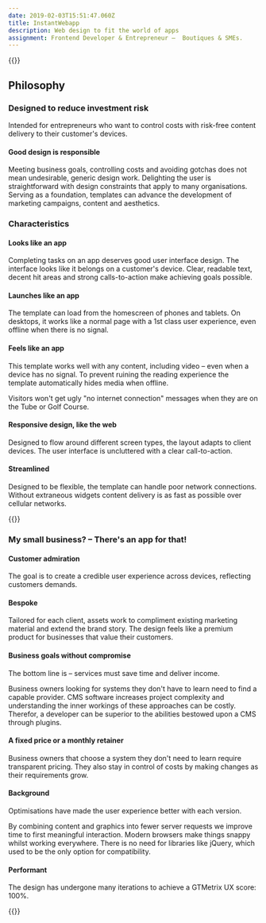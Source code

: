 ```yaml
---
date: 2019-02-03T15:51:47.060Z
title: InstantWebapp
description: Web design to fit the world of apps
assignment: Frontend Developer & Entrepreneur –  Boutiques & SMEs.
---
```

<!--From Summer&nbsp;2011-->

{{<flickity src="https://inspiredlabs.co.uk/images/iwa-pablowoodward-01.jpg" title="PabloWoodward.com" color="blue" selectCell="flkty.selectCell( value, isWrapped, isInstant )" >}}

## Philosophy

### Designed to reduce investment risk

Intended for entrepreneurs who want to control costs with risk-free content delivery to their customer's devices.

#### Good design is responsible

Meeting business goals, controlling costs and avoiding gotchas does not mean undesirable, generic design work. Delighting the user is straightforward with design constraints that apply to many organisations. Serving as a foundation, templates can advance the development of marketing campaigns, content and aesthetics.



### Characteristics

#### Looks like an app

Completing tasks on an app deserves good user interface design. The interface looks like it belongs on a customer's device. Clear, readable text, decent hit areas and strong calls-to-action make achieving goals possible.

#### Launches like an app

The template can load from the homescreen of phones and tablets. On desktops, it works like a normal page with a 1st class user experience, even offline when there is no signal.

#### Feels like an app

This template works well with any content, including video – even when a device has no signal. To prevent ruining the reading experience the template automatically hides media when offline.

Visitors won't get ugly "no internet connection" messages when they are on the Tube or Golf Course.

#### Responsive design, like the web

Designed to flow around different screen types, the layout adapts to client devices. The user interface is uncluttered with a clear call-to-action.

#### Streamlined

Designed to be flexible, the template can handle poor network connections. Without extraneous widgets content delivery is as fast as possible over cellular networks.

{{<flickity src="https://inspiredlabs.co.uk/images/iwa-tdb-01.jpg" title="TheDiscoBunny.com" color="blue" selectCell="flkty.selectCell( value, isWrapped, isInstant )" >}}



### My small business? – There's an app for that!

#### Customer admiration

The goal is to create a credible user experience across devices, reflecting customers demands.

#### Bespoke

Tailored for each client, assets work to compliment existing marketing material and extend the brand story. The design feels like a premium product for businesses that value their customers.

#### Business goals without compromise

The bottom line is – services must save time and deliver income.

Business owners looking for systems they don't have to learn need to find a capable provider. CMS software increases project complexity and understanding the inner workings of these approaches can be costly. Therefor, a developer can be superior to the abilities bestowed upon a CMS through plugins.

#### A fixed price or a monthly retainer

Business owners that choose a system they don't need to learn require transparent pricing. They also stay in control of costs by making changes as their requirements grow.

#### Background

Optimisations have made the user experience better with each version. 

By combining content and graphics into fewer server requests we improve time to first meaningful interaction. Modern browsers make things snappy whilst working everywhere. There is no need for libraries like jQuery, which used to be the only option for compatibility.

#### Performant

The design has undergone many iterations to achieve a GTMetrix UX score: 100%.

{{<flickity src="https://inspiredlabs.co.uk/images/iwa-multitool-01.jpg" title="An early jQuery implementation" color="blue" selectCell="flkty.selectCell( value, isWrapped, isInstant )" >}}
